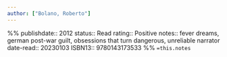 ```yaml
---
author: ["Bolano, Roberto"]
---
```

%%
publishdate:: 2012
status:: Read
rating:: Positive
notes:: fever dreams, german post-war guilt, obsessions that turn dangerous, unreliable narrator
date-read:: 20230103
ISBN13:: 9780143173533
%%
`=this.notes`